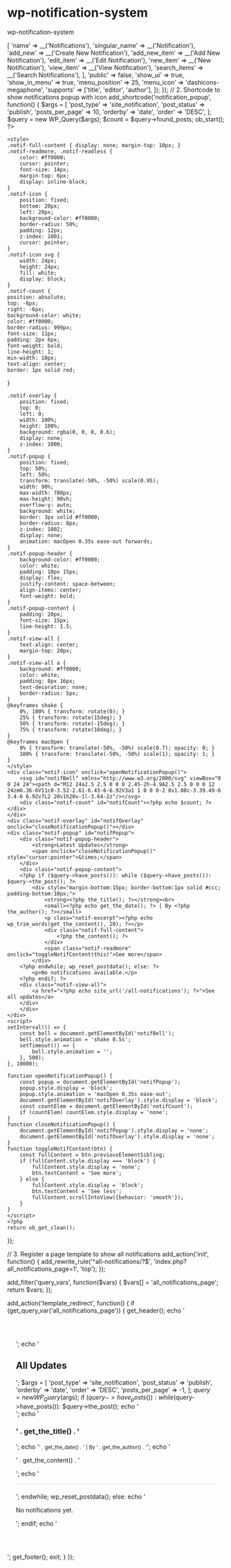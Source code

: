 # wp-notification-system
wp-notification-system

<?php
/**
 * Plugin Name: WP Notification System
 * Plugin URI: https://github.com/arclub99/wp-notification-system
 * Description: Custom frontend popup notifications with admin post control.
 * Version: 1.0.0
 * Author: RashidVerse
 * Author URI: https://rashidverse.com/
 * License: GPL2
 * Text Domain: wp-notification-system
 */


// Plugin functionality for custom notifications in WordPress

// 1. Register Custom Post Type for Notifications
add_action('init', function() {
    register_post_type('site_notification', [
        'labels' => [
            'name' => __('Notifications'),
            'singular_name' => __('Notification'),
            'add_new' => __('Create New Notification'),
            'add_new_item' => __('Add New Notification'),
            'edit_item' => __('Edit Notification'),
            'new_item' => __('New Notification'),
            'view_item' => __('View Notification'),
            'search_items' => __('Search Notifications'),
        ],
        'public' => false,
        'show_ui' => true,
        'show_in_menu' => true,
        'menu_position' => 25,
        'menu_icon' => 'dashicons-megaphone',
        'supports' => ['title', 'editor', 'author'],
    ]);
});

// 2. Shortcode to show notifications popup with icon
add_shortcode('notification_popup', function() {
    $args = [
        'post_type' => 'site_notification',
        'post_status' => 'publish',
        'posts_per_page' => 10,
        'orderby' => 'date',
        'order' => 'DESC',
    ];
    $query = new WP_Query($args);
    $count = $query->found_posts;

    ob_start();
    ?>
    <style>
    .notif-full-content { display: none; margin-top: 10px; }
    .notif-readmore, .notif-readless {
        color: #ff0000;
        cursor: pointer;
        font-size: 14px;
        margin-top: 6px;
        display: inline-block;
    }
    .notif-icon {
        position: fixed;
        bottom: 20px;
        left: 20px;
        background-color: #ff0000;
        border-radius: 50%;
        padding: 12px;
        z-index: 1001;
        cursor: pointer;
    }
    .notif-icon svg {
        width: 24px;
        height: 24px;
        fill: white;
        display: block;
    }
    .notif-count {
    position: absolute;
    top: -6px;
    right: -6px;
    background-color: white;
    color: #ff0000;
    border-radius: 999px;
    font-size: 11px;
    padding: 2px 6px;
    font-weight: bold;
    line-height: 1;
    min-width: 18px;
    text-align: center;
    border: 1px solid red;
}

    .notif-overlay {
        position: fixed;
        top: 0;
        left: 0;
        width: 100%;
        height: 100%;
        background: rgba(0, 0, 0, 0.6);
        display: none;
        z-index: 1000;
    }
    .notif-popup {
        position: fixed;
        top: 50%;
        left: 50%;
        transform: translate(-50%, -50%) scale(0.95);
        width: 90%;
        max-width: 780px;
        max-height: 90vh;
        overflow-y: auto;
        background: white;
        border: 3px solid #ff0000;
        border-radius: 8px;
        z-index: 1002;
        display: none;
        animation: macOpen 0.35s ease-out forwards;
    }
    .notif-popup-header {
        background-color: #ff0000;
        color: white;
        padding: 10px 15px;
        display: flex;
        justify-content: space-between;
        align-items: center;
        font-weight: bold;
    }
    .notif-popup-content {
        padding: 20px;
        font-size: 15px;
        line-height: 1.5;
    }
    .notif-view-all {
        text-align: center;
        margin-top: 20px;
    }
    .notif-view-all a {
        background: #ff0000;
        color: white;
        padding: 8px 16px;
        text-decoration: none;
        border-radius: 5px;
    }
    @keyframes shake {
        0%, 100% { transform: rotate(0); }
        25% { transform: rotate(15deg); }
        50% { transform: rotate(-15deg); }
        75% { transform: rotate(10deg); }
    }
    @keyframes macOpen {
        0% { transform: translate(-50%, -50%) scale(0.7); opacity: 0; }
        100% { transform: translate(-50%, -50%) scale(1); opacity: 1; }
    }
    </style>
    <div class="notif-icon" onclick="openNotificationPopup()">
        <svg id="notifBell" xmlns="http://www.w3.org/2000/svg" viewBox="0 0 24 24"><path d="M12 24a2.5 2.5 0 0 0 2.45-2h-4.9A2.5 2.5 0 0 0 12 24zm6.36-6V11c0-3.52-2.61-6.43-6-6.92V3a1 1 0 0 0-2 0v1.08c-3.39.49-6 3.4-6 6.92v7L2 20v1h20v-1l-3.64-2z"/></svg>
        <div class="notif-count" id="notifCount"><?php echo $count; ?></div>
    </div>
    <div class="notif-overlay" id="notifOverlay" onclick="closeNotificationPopup()"></div>
    <div class="notif-popup" id="notifPopup">
        <div class="notif-popup-header">
            <strong>Latest Updates</strong>
            <span onclick="closeNotificationPopup()" style="cursor:pointer">&times;</span>
        </div>
        <div class="notif-popup-content">
        <?php if ($query->have_posts()): while ($query->have_posts()): $query->the_post(); ?>
            <div style="margin-bottom:15px; border-bottom:1px solid #ccc; padding-bottom:10px;">
                <strong><?php the_title(); ?></strong><br>
                <small><?php echo get_the_date(); ?> | By <?php the_author(); ?></small>
                <p class="notif-excerpt"><?php echo wp_trim_words(get_the_content(), 20); ?></p>
                <div class="notif-full-content">
                    <?php the_content(); ?>
                </div>
                <span class="notif-readmore" onclick="toggleNotifContent(this)">See more</span>
            </div>
        <?php endwhile; wp_reset_postdata(); else: ?>
            <p>No notifications available.</p>
        <?php endif; ?>
        <div class="notif-view-all">
            <a href="<?php echo site_url('/all-notifications'); ?>">See all updates</a>
        </div>
        </div>
    </div>
    <script>
    setInterval(() => {
        const bell = document.getElementById('notifBell');
        bell.style.animation = 'shake 0.5s';
        setTimeout(() => {
            bell.style.animation = '';
        }, 500);
    }, 10000);

    function openNotificationPopup() {
        const popup = document.getElementById('notifPopup');
        popup.style.display = 'block';
        popup.style.animation = 'macOpen 0.35s ease-out';
        document.getElementById('notifOverlay').style.display = 'block';
        const countElem = document.getElementById('notifCount');
        if (countElem) countElem.style.display = 'none';
    }
    function closeNotificationPopup() {
        document.getElementById('notifPopup').style.display = 'none';
        document.getElementById('notifOverlay').style.display = 'none';
    }
    function toggleNotifContent(btn) {
        const fullContent = btn.previousElementSibling;
        if (fullContent.style.display === 'block') {
            fullContent.style.display = 'none';
            btn.textContent = 'See more';
        } else {
            fullContent.style.display = 'block';
            btn.textContent = 'See less';
            fullContent.scrollIntoView({behavior: 'smooth'});
        }
    }
    </script>
    <?php
    return ob_get_clean();
});

// 3. Register a page template to show all notifications
add_action('init', function() {
    add_rewrite_rule('^all-notifications/?$', 'index.php?all_notifications_page=1', 'top');
});

add_filter('query_vars', function($vars) {
    $vars[] = 'all_notifications_page';
    return $vars;
});

add_action('template_redirect', function() {
    if (get_query_var('all_notifications_page')) {
        get_header();
        echo '<div style="max-width:800px; margin:40px auto; padding:20px">';
        echo '<h2>All Updates</h2>';
        $args = [
            'post_type' => 'site_notification',
            'post_status' => 'publish',
            'orderby' => 'date',
            'order' => 'DESC',
            'posts_per_page' => -1,
        ];
        $query = new WP_Query($args);
        if ($query->have_posts()):
            while ($query->have_posts()): $query->the_post();
                echo '<div style="margin-bottom:20px; padding-bottom:15px; border-bottom:1px solid #ddd">';
                echo '<h3>' . get_the_title() . '</h3>';
                echo '<small>' . get_the_date() . ' | By ' . get_the_author() . '</small>';
                echo '<p>' . get_the_content() . '</p>';
                echo '</div>';
            endwhile;
            wp_reset_postdata();
        else:
            echo '<p>No notifications yet.</p>';
        endif;
        echo '</div>';
        get_footer();
        exit;
    }
});
